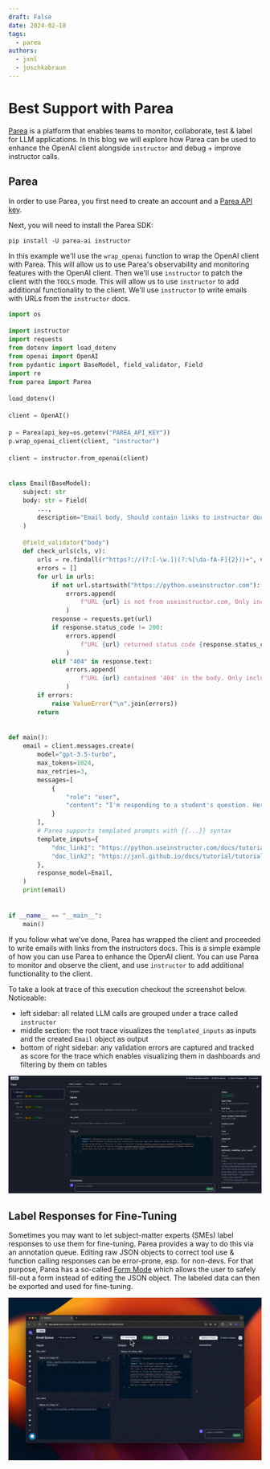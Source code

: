 ```yaml
---
draft: False
date: 2024-02-18
tags:
  - parea
authors:
  - jxnl
  - joschkabraun
---
```


# Best Support with Parea

[Parea](https://www.parea.ai) is a platform that enables teams to monitor, collaborate, test & label for LLM applications. In this blog we will explore how Parea can be used to enhance the OpenAI client alongside `instructor` and debug + improve instructor calls.

<!-- more -->

## Parea

In order to use Parea, you first need to create an account and a [Parea API key](https://docs.parea.ai/api-reference/authentication).

Next, you will need to install the Parea SDK:

```
pip install -U parea-ai instructor
```

[//]: # (If you want to pull this example down from [instructor-hub]&#40;../../hub/index.md&#41; you can use the following command:)

[//]: # ()
[//]: # (```bash)

[//]: # (instructor hub pull --slug batch_classification_langsmith --py > batch_classification_langsmith.py)

[//]: # (```)

In this example we'll use the `wrap_openai` function to wrap the OpenAI client with Parea. This will allow us to use Parea's observability and monitoring features with the OpenAI client. Then we'll use `instructor` to patch the client with the `TOOLS` mode. This will allow us to use `instructor` to add additional functionality to the client. We'll use `instructor` to write emails with URLs from the `instructor` docs.

```python
import os

import instructor
import requests
from dotenv import load_dotenv
from openai import OpenAI
from pydantic import BaseModel, field_validator, Field
import re
from parea import Parea

load_dotenv()

client = OpenAI()

p = Parea(api_key=os.getenv("PAREA_API_KEY"))
p.wrap_openai_client(client, "instructor")

client = instructor.from_openai(client)


class Email(BaseModel):
    subject: str
    body: str = Field(
        ...,
        description="Email body, Should contain links to instructor documentation. ",
    )

    @field_validator("body")
    def check_urls(cls, v):
        urls = re.findall(r"https?://(?:[-\w.]|(?:%[\da-fA-F]{2}))+", v)
        errors = []
        for url in urls:
            if not url.startswith("https://python.useinstructor.com"):
                errors.append(
                    f"URL {url} is not from useinstructor.com, Only include URLs that include use instructor.com. "
                )
            response = requests.get(url)
            if response.status_code != 200:
                errors.append(
                    f"URL {url} returned status code {response.status_code}. Only include valid URLs that exist."
                )
            elif "404" in response.text:
                errors.append(
                    f"URL {url} contained '404' in the body. Only include valid URLs that exist."
                )
        if errors:
            raise ValueError("\n".join(errors))
        return 


def main():
    email = client.messages.create(
        model="gpt-3.5-turbo",
        max_tokens=1024,
        max_retries=3,
        messages=[
            {
                "role": "user",
                "content": "I'm responding to a student's question. Here is the link to the documentation: {{doc_link1}} and {{doc_link2}}",
            }
        ],
        # Parea supports templated prompts with {{...}} syntax
        template_inputs={
            "doc_link1": "https://python.useinstructor.com/docs/tutorial/tutorial-1",
            "doc_link2": "https://jxnl.github.io/docs/tutorial/tutorial-2",
        },
        response_model=Email,
    )
    print(email)


if __name__ == "__main__":
    main()
```

If you follow what we've done, Parea has wrapped the client and proceeded to write emails with links from the instructors docs. This is a simple example of how you can use Parea to enhance the OpenAI client. You can use Parea to monitor and observe the client, and use `instructor` to add additional functionality to the client.

To take a look at trace of this execution checkout the screenshot below. Noticeable:

- left sidebar: all related LLM calls are grouped under a trace called `instructor`
- middle section: the root trace visualizes the `templated_inputs` as inputs and the created `Email` object as output
- bottom of right sidebar: any validation errors are captured and tracked as score for the trace which enables visualizing them in dashboards and filtering by them on tables

![](./img/parea/trace.png)

## Label Responses for Fine-Tuning

Sometimes you may want to let subject-matter experts (SMEs) label responses to use them for fine-tuning. Parea provides a way to do this via an annotation queue. Editing raw JSON objects to correct tool use & function calling responses can be error-prone, esp. for non-devs. For that purpose, Parea has a so-called [Form Mode](https://docs.parea.ai/manual-review/overview#labeling-function-calling-tool-use-responses) which allows the user to safely fill-out a form instead of editing the JSON object. The labeled data can then be exported and used for fine-tuning.

![Form Mode](img/parea/form-mode.gif)
